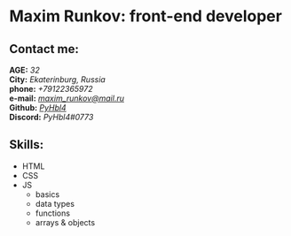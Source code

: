# Maxim Runkov: front-end developer
## Contact me:
**AGE:** *32*  
**City:** *Ekaterinburg, Russia*  
**phone:** *+79122365972*  
**e-mail:** *maxim_runkov@mail.ru*  
**Github:** *[PyHbl4](https://github.com/PyHbl4)*  
**Discord:** *PyHbl4#0773*  
## Skills:
* HTML
* CSS
* JS
    * basics
    * data types
    * functions
    * arrays & objects

